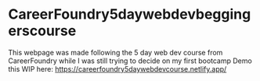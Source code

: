 # CareerFoundry5daywebdevbeggingerscourse
This webpage was made following the 5 day web dev course from CareerFoundry while I was still trying to decide on my first bootcamp
Demo this WIP here: https://careerfoundry5daywebdevcourse.netlify.app/
